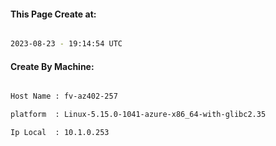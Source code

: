 
   
#### This Page Create at:

```bash

2023-08-23 - 19:14:54 UTC

```

#### Create By Machine:

```bash

Host Name : fv-az402-257

platform  : Linux-5.15.0-1041-azure-x86_64-with-glibc2.35

Ip Local  : 10.1.0.253

```

